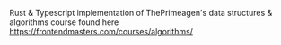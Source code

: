 Rust & Typescript implementation of ThePrimeagen's data structures & algorithms course found here https://frontendmasters.com/courses/algorithms/

